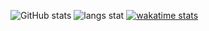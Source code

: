 ![GitHub stats](https://github-readme-stats.vercel.app/api?username=FallenDeity&show_icons=true&theme=radical&count_private=true&border_color=000000)
![langs stat](https://github-readme-stats.vercel.app/api/top-langs/?username=FallenDeity&theme=radical&langs_count=10&layout=compact&exclude_repo=SR-Tools,ScriptFunctions&hide=Pascal&border_color=000000&bg_color=101010)
[![wakatime stats](https://github-readme-stats.vercel.app/api/wakatime?username=FallenDeity)](https://github.com/anuraghazra/github-readme-stats&theme=radical&layout=compact&border_color=000000&bg_color=101010)
